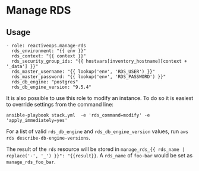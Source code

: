 Manage RDS
=========

## Usage
```
- role: reactiveops.manage-rds
  rds_environment: "{{ env }}"
  rds_context: "{{ context }}"
  rds_security_group_ids: "{{ hostvars[inventory_hostname][context + '_data'] }}"
  rds_master_username: "{{ lookup('env', 'RDS_USER') }}"
  rds_master_password: "{{ lookup('env', 'RDS_PASSWORD') }}"
  rds_db_engine: "postgres"
  rds_db_engine_version: "9.5.4"
```

It is also possible to use this role to modify an instance. To do so it is easiest to override settings from the command line:

```shell
ansible-playbook stack.yml  -e 'rds_command=modify' -e 'apply_immediately=yes'
```

For a list of valid `rds_db_engine` and `rds_db_engine_version` values, run `aws rds describe-db-engine-versions`.

The result of the `rds` resource will be stored in `manage_rds_{{ rds_name | replace('-', '_') }}": "{{result}}`. A `rds_name` of `foo-bar` would be set as `manage_rds_foo_bar`.

